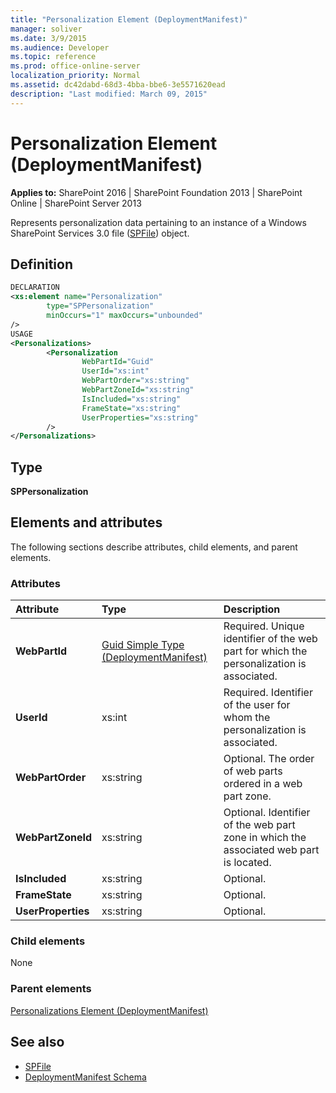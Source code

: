 ```yaml
---
title: "Personalization Element (DeploymentManifest)"
manager: soliver
ms.date: 3/9/2015
ms.audience: Developer
ms.topic: reference
ms.prod: office-online-server
localization_priority: Normal
ms.assetid: dc42dabd-68d3-4bba-bbe6-3e5571620ead
description: "Last modified: March 09, 2015"
---
```


# Personalization Element (DeploymentManifest)

**Applies to:** SharePoint 2016 | SharePoint Foundation 2013 | SharePoint Online | SharePoint Server 2013 
  
Represents personalization data pertaining to an instance of a Windows SharePoint Services 3.0 file ([SPFile](https://msdn.microsoft.com/library/Microsoft.SharePoint.SPFile.aspx)) object. 

## Definition

```XML
DECLARATION
<xs:element name="Personalization" 
        type="SPPersonalization" 
        minOccurs="1" maxOccurs="unbounded" 
/>
USAGE
<Personalizations>
        <Personalization
                WebPartId="Guid"
                UserId="xs:int"
                WebPartOrder="xs:string"
                WebPartZoneId="xs:string"
                IsIncluded="xs:string"
                FrameState="xs:string"
                UserProperties="xs:string"
        />
</Personalizations>
```

## Type

**SPPersonalization**
  
## Elements and attributes

The following sections describe attributes, child elements, and parent elements.

### Attributes

|**Attribute**|**Type**|**Description**|
|:-----|:-----|:-----|
|**WebPartId** <br/> |[Guid Simple Type (DeploymentManifest)](guid-simple-type-deploymentmanifest.md) <br/> |Required. Unique identifier of the web part for which the personalization is associated.  <br/> |
|**UserId** <br/> |xs:int  <br/> |Required. Identifier of the user for whom the personalization is associated.  <br/> |
|**WebPartOrder** <br/> |xs:string  <br/> |Optional. The order of web parts ordered in a web part zone.  <br/> |
|**WebPartZoneId** <br/> |xs:string  <br/> |Optional. Identifier of the web part zone in which the associated web part is located.  <br/> |
|**IsIncluded** <br/> |xs:string  <br/> |Optional.  <br/> |
|**FrameState** <br/> |xs:string  <br/> |Optional.  <br/> |
|**UserProperties** <br/> |xs:string  <br/> |Optional.  <br/> |
   
### Child elements

None
   
### Parent elements

[Personalizations Element (DeploymentManifest)](personalizations-element-deploymentmanifest.md)
   
## See also

- [SPFile](https://msdn.microsoft.com/library/Microsoft.SharePoint.SPFile.aspx)
- [DeploymentManifest Schema](deploymentmanifest-schema.md)

